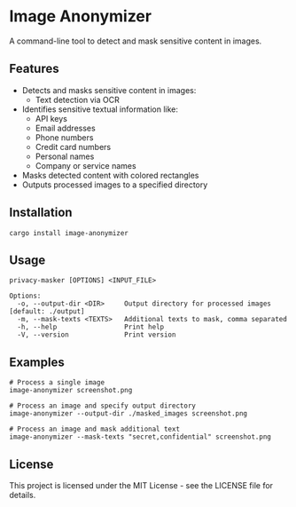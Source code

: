 # Image Anonymizer

A command-line tool to detect and mask sensitive content in images.

## Features

- Detects and masks sensitive content in images:
  - Text detection via OCR
- Identifies sensitive textual information like:
  - API keys
  - Email addresses
  - Phone numbers
  - Credit card numbers
  - Personal names
  - Company or service names
- Masks detected content with colored rectangles
- Outputs processed images to a specified directory

## Installation

```
cargo install image-anonymizer
```

## Usage

```
privacy-masker [OPTIONS] <INPUT_FILE>

Options:
  -o, --output-dir <DIR>     Output directory for processed images [default: ./output]
  -m, --mask-texts <TEXTS>   Additional texts to mask, comma separated
  -h, --help                 Print help
  -V, --version              Print version
```

## Examples

```
# Process a single image 
image-anonymizer screenshot.png

# Process an image and specify output directory
image-anonymizer --output-dir ./masked_images screenshot.png

# Process an image and mask additional text
image-anonymizer --mask-texts "secret,confidential" screenshot.png
```

## License

This project is licensed under the MIT License - see the LICENSE file for details.